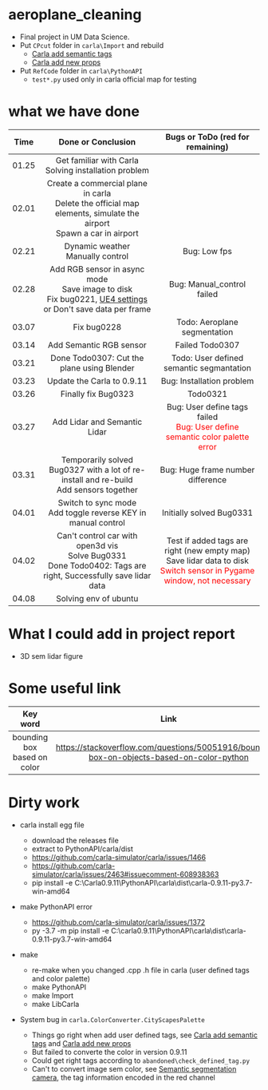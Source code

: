 # aeroplane_cleaning

* Final project in UM Data Science.
* Put `CPcut` folder in `carla\Import` and rebuild
  * [Carla add semantic tags](https://carla.readthedocs.io/en/0.9.11/tuto_D_create_semantic_tags/)
  * [Carla add new props](https://carla.readthedocs.io/en/0.9.11/tuto_A_add_props/)
* Put `RefCode` folder in `carla\PythonAPI`
  * `test*.py` used only in carla official map for testing 

# what we have done

| Time | Done or Conclusion | Bugs or ToDo (red for remaining) |
| :-: | :-: | :-: | 
| 01.25 | Get familiar with Carla <br> Solving installation problem | |
| 02.01 | Create a commercial plane in carla <br> Delete the official map elements,  simulate the airport <br> Spawn a car in airport |  |
| 02.21 | Dynamic weather <br> Manually control | Bug: Low fps |
| 02.28 | Add RGB sensor in async mode <br> Save image to disk <br> Fix bug0221, [UE4 settings](https://carla.readthedocs.io/en/0.9.11/build_faq/) or Don't save data per frame | Bug: Manual_control failed |
| 03.07 | Fix bug0228 | Todo: Aeroplane segmentation |
| 03.14 | Add Semantic RGB sensor | Failed Todo0307 |
| 03.21 | Done Todo0307: Cut the plane using Blender  | Todo: User defined semantic segmantation |
| 03.23 | Update the Carla to 0.9.11  | Bug: Installation problem |
| 03.26 | Finally fix Bug0323 | Todo0321 |
| 03.27 | Add Lidar and Semantic Lidar | Bug: User define tags failed <br> <font color=red>Bug: User define semantic color palette error</font> |
| 03.31 | Temporarily solved Bug0327 with a lot of re-install and re-build <br> Add sensors together | Bug: Huge frame number difference |
| 04.01 | Switch to sync mode <br> Add toggle reverse KEY in manual control |  Initially solved Bug0331 |
| 04.02 | Can't control car with open3d vis <br> Solve Bug0331 <br> Done Todo0402: Tags are right, Successfully save lidar data | Test if added tags are right (new empty map) <br> Save lidar data to disk <br> <font color=red>Switch sensor in Pygame window, not necessary</font> |
| 04.08 | Solving env of ubuntu | |


# What I could add in project report

* 3D sem lidar figure


# Some useful link

| Key word | Link |
| :-: | :-: |
| bounding box based on color | https://stackoverflow.com/questions/50051916/bounding-box-on-objects-based-on-color-python |


# Dirty work

* carla install egg file
  * download the releases file
  * extract to PythonAPI/carla/dist
  * https://github.com/carla-simulator/carla/issues/1466
  * https://github.com/carla-simulator/carla/issues/2463#issuecomment-608938363
  * pip install -e C:\Carla0.9.11\PythonAPI\carla\dist\carla-0.9.11-py3.7-win-amd64

* make PythonAPI error
  * https://github.com/carla-simulator/carla/issues/1372
  * py -3.7 -m pip install -e C:\carla0.9.11\PythonAPI\carla\dist\carla-0.9.11-py3.7-win-amd64

* make
  * re-make when you changed .cpp .h file in carla (user defined tags and color palette)
  * make PythonAPI
  * make Import
  * make LibCarla

* System bug in `carla.ColorConverter.CityScapesPalette`
  * Things go right when add user defined tags, see [Carla add semantic tags](https://carla.readthedocs.io/en/0.9.11/tuto_D_create_semantic_tags/) and [Carla add new props](https://carla.readthedocs.io/en/0.9.11/tuto_A_add_props/)
  * But failed to converte the color in version 0.9.11
  * Could get right tags according to `abandoned\check_defined_tag.py`
  * Can't to convert image sem color, see [Semantic segmentation camera](https://carla.readthedocs.io/en/0.9.11/ref_sensors/#semantic-segmentation-camera),  the tag information encoded in the red channel
